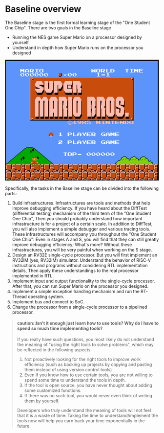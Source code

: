 # Baseline overview

The Baseline stage is the first formal learning stage of the "One Student One Chip".
There are two goals in the Baseline stage
* Running the NES game Super Mario on a processor designed by yourself
* Understand in depth how Super Mario runs on the processor you designed

![image](/ysyx-img/zh/basic/mario.png)

Specifically, the tasks in the Baseline stage can be divided into the following parts:
1. Build infrastructures. Infrastructures are tools and methods that help improve debugging efficiency.
If you have heard about the DiffTest (differential testing) mechanism of the third term of the "One Student One Chip",
Then you should probably understand how important infrastructure is for a project of a certain scale.
In addition to DiffTest, you will also implement a simple debugger and various tracing tools.
These infrastructures will accompany you throughout the "One Student One Chip":
Even in stages A and S, you will find that they can still greatly improve debugging efficiency;
What's more? Without these infrastructures, you will be very painful when working on the S stage.
1. Design an RV32E single-cycle processor.
But you will first implement an RV32IM (yes, RV32IM) simulator.
Understand the behavior of RISC-V instructions and programs without considering RTL implementation details,
Then apply these understandings to the real processor implemented in RTL.
1. Implement input and output functionality to the single-cycle processor.
After that, you can run Super Mario on the processor you designed.
1. Implement a simple exception handling mechanism and run the RT-Thread operating system.
1. Implement bus and connect to SoC.
1. Change the processor from a single-cycle processor to a pipelined processor.

> #### caution::Isn’t it enough just learn how to use tools? Why do I have to spend so much time implementing tools?
> If you really have such questions, you most likely do not understand the meaning of "using the right tools to solve problems", which may be reflected in the following aspects
> 1. Not proactively looking for the right tools to improve work efficiency (such as backing up projects by copying and pasting them instead of using version control tools)
> 1. Even if you know how to use certain tools, you are not willing to spend some time to understand the tools in depth.
> 1. If the tool is open source, you have never thought about adding some customized functions.
> 1. If there was no such tool, you would never even think of writing them by yourself.
>
> Developers who truly understand the meaning of tools will not feel that it is a waste of time:
> Taking the time to understand/implement the tools now will help you earn back your time exponentially in the future.
